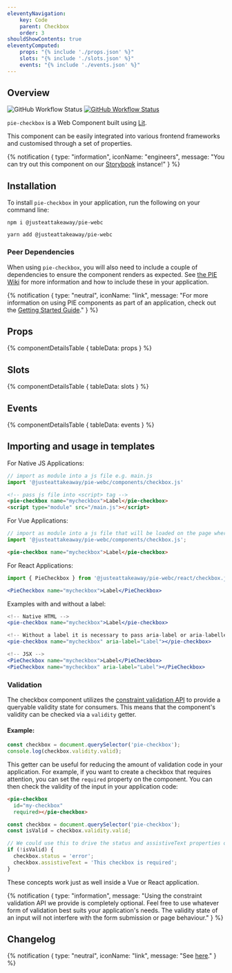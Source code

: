 ```yaml
---
eleventyNavigation:
    key: Code
    parent: Checkbox
    order: 3
shouldShowContents: true
eleventyComputed:
    props: "{% include './props.json' %}"
    slots: "{% include './slots.json' %}"
    events: "{% include './events.json' %}"
---
```


## Overview

<p>
  <a href="https://www.npmjs.com/@justeattakeaway/pie-checkbox" style="text-decoration: none">
    <img alt="GitHub Workflow Status" src="https://img.shields.io/npm/v/@justeattakeaway/pie-checkbox.svg?label=pie-checkbox">
  </a>

  <a href="https://www.npmjs.com/package/@justeattakeaway/pie-webc">
    <img alt="GitHub Workflow Status" src="https://img.shields.io/npm/v/@justeattakeaway/pie-webc.svg?label=pie-webc">
  </a>
</p>

`pie-checkbox` is a Web Component built using [Lit](https://lit.dev/).

This component can be easily integrated into various frontend frameworks and customised through a set of properties.

{% notification {
  type: "information",
  iconName: "engineers",
  message: "You can try out this component on our [Storybook](https://webc.pie.design/?path=/story/checkbox) instance!"
} %}

## Installation

To install `pie-checkbox` in your application, run the following on your command line:

```shell
npm i @justeattakeaway/pie-webc
```

```shell
yarn add @justeattakeaway/pie-webc
```

### Peer Dependencies

When using `pie-checkbox`, you will also need to include a couple of dependencies to ensure the component renders as expected. See [the PIE Wiki](https://github.com/justeattakeaway/pie/wiki/Getting-started-with-PIE-Web-Components#expected-dependencies) for more information and how to include these in your application.

{% notification {
  type: "neutral",
  iconName: "link",
  message: "For more information on using PIE components as part of an application, check out the [Getting Started Guide](https://github.com/justeattakeaway/pie/wiki/Getting-started-with-PIE-Web-Components)."
} %}

## Props

{% componentDetailsTable {
  tableData: props
} %}

## Slots

{% componentDetailsTable {
  tableData: slots
} %}

## Events

{% componentDetailsTable {
  tableData: events
} %}

## Importing and usage in templates

For Native JS Applications:
```js
// import as module into a js file e.g. main.js
import '@justeattakeaway/pie-webc/components/checkbox.js'
```

```html
<!-- pass js file into <script> tag -->
<pie-checkbox name="mycheckbox">Label</pie-checkbox>
<script type="module" src="/main.js"></script>
```

For Vue Applications:

```js
// import as module into a js file that will be loaded on the page where the component is used.
import '@justeattakeaway/pie-webc/components/checkbox.js';
```

```html
<pie-checkbox name="mycheckbox">Label</pie-checkbox>
```

For React Applications:

```jsx
import { PieCheckbox } from '@justeattakeaway/pie-webc/react/checkbox.js';

<PieCheckbox name="mycheckbox">Label</PieCheckbox>
```

Examples with and without a label:

```jsx
<!-- Native HTML -->
<pie-checkbox name="mycheckbox">Label</pie-checkbox>

<!-- Without a label it is necessary to pass aria-label or aria-labelledby attributes to the component  -->
<pie-checkbox name="mycheckbox" aria-label="Label"></pie-checkbox>

<!-- JSX -->
<PieCheckbox name="mycheckbox">Label</PieCheckbox>
<PieCheckbox name="mycheckbox" aria-label="Label"></PieCheckbox>
```
### Validation
The checkbox component utilizes the [constraint validation API](https://developer.mozilla.org/en-US/docs/Web/HTML/Constraint_validation) to provide a queryable validity state for consumers. This means that the component's validity can be checked via a `validity` getter.

#### Example:
```js
const checkbox = document.querySelector('pie-checkbox');
console.log(checkbox.validity.valid);
```

This getter can be useful for reducing the amount of validation code in your application. For example, if you want to create a checkbox that requires attention, you can set the `required` property on the component. You can then check the validity of the input in your application code:

```html
<pie-checkbox
  id="my-checkbox"
  required></pie-checkbox>
```

```js
const checkbox = document.querySelector('pie-checkbox');
const isValid = checkbox.validity.valid;

// We could use this to drive the status and assistiveText properties on our checkbox (this would likely be inside a submit event handler in a real application)
if (!isValid) {
  checkbox.status = 'error';
  checkbox.assistiveText = 'This checkbox is required';
}
```

These concepts work just as well inside a Vue or React application.

{% notification {
type: "information",
message: "Using the constraint validation API we provide is completely optional. Feel free to use whatever form of validation best suits your application's needs. The validity state of an input will not interfere with the form submission or page behaviour."
} %}

## Changelog

{% notification {
  type: "neutral",
  iconName: "link",
  message: "See [here](https://github.com/justeattakeaway/pie/blob/main/packages/components/pie-checkbox/CHANGELOG.md)."
} %}
